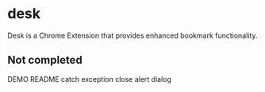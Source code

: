 # desk
Desk is a Chrome Extension that provides enhanced bookmark functionality.

## Not completed
DEMO
README
catch exception
close alert dialog
